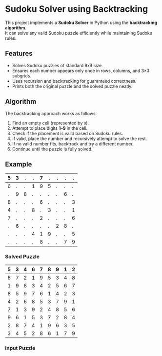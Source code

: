 # Sudoku Solver using Backtracking

This project implements a **Sudoku Solver** in Python using the **backtracking algorithm**.  
It can solve any valid Sudoku puzzle efficiently while maintaining Sudoku rules.

## Features
- Solves Sudoku puzzles of standard 9x9 size.
- Ensures each number appears only once in rows, columns, and 3×3 subgrids.
- Uses recursion and backtracking for guaranteed correctness.
- Prints both the original puzzle and the solved puzzle neatly.

## Algorithm
The backtracking approach works as follows:
1. Find an empty cell (represented by `0`).
2. Attempt to place digits **1–9** in the cell.
3. Check if the placement is valid based on Sudoku rules.
4. If valid, place the number and recursively attempt to solve the rest.
5. If no valid number fits, backtrack and try a different number.
6. Continue until the puzzle is fully solved.

## Example
| 5 | 3 | . | . | 7 | . | . | . | . |
|---|---|---|---|---|---|---|---|---|
| 6 | . | . | 1 | 9 | 5 | . | . | . |
| . | 9 | 8 | . | . | . | . | 6 | . |
| 8 | . | . | . | 6 | . | . | . | 3 |
| 4 | . | . | 8 | . | 3 | . | . | 1 |
| 7 | . | . | . | 2 | . | . | . | 6 |
| . | 6 | . | . | . | . | 2 | 8 | . |
| . | . | . | 4 | 1 | 9 | . | . | 5 |
| . | . | . | . | 8 | . | . | 7 | 9 |


### Solved Puzzle
| 5 | 3 | 4 | 6 | 7 | 8 | 9 | 1 | 2 |
|---|---|---|---|---|---|---|---|---|
| 6 | 7 | 2 | 1 | 9 | 5 | 3 | 4 | 8 |
| 1 | 9 | 8 | 3 | 4 | 2 | 5 | 6 | 7 |
| 8 | 5 | 9 | 7 | 6 | 1 | 4 | 2 | 3 |
| 4 | 2 | 6 | 8 | 5 | 3 | 7 | 9 | 1 |
| 7 | 1 | 3 | 9 | 2 | 4 | 8 | 5 | 6 |
| 9 | 6 | 1 | 5 | 3 | 7 | 2 | 8 | 4 |
| 2 | 8 | 7 | 4 | 1 | 9 | 6 | 3 | 5 |
| 3 | 4 | 5 | 2 | 8 | 6 | 1 | 7 | 9 |


### Input Puzzle
